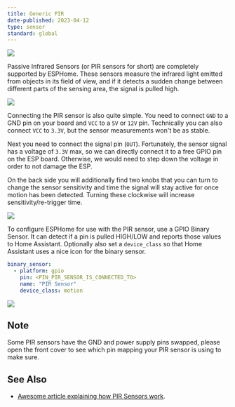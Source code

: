 ```yaml
---
title: Generic PIR
date-published: 2023-04-12
type: sensor
standard: global
---
```


![](/pir-header.jpg)

Passive Infrared Sensors (or PIR sensors for short) are completely
supported by ESPHome. These sensors measure the infrared light emitted
from objects in its field of view, and if it detects a sudden change
between different parts of the sensing area, the signal is pulled high.

![](/pir-inside.jpg)

Connecting the PIR sensor is also quite simple. You need to connect
`GND` to a GND pin on your board and `VCC` to a `5V` or `12V` pin.
Technically you can also connect `VCC` to `3.3V`, but the sensor
measurements won't be as stable.

Next you need to connect the signal pin (`OUT`). Fortunately, the sensor
signal has a voltage of `3.3V` max, so we can directly connect it to a
free GPIO pin on the ESP board. Otherwise, we would need to step down
the voltage in order to not damage the ESP.

On the back side you will additionally find two knobs that you can turn
to change the sensor sensitivity and time the signal will stay active
for once motion has been detected. Turning these clockwise will increase
sensitivity/re-trigger time.

![](/pir-pins.jpg)

To configure ESPHome for use with the PIR sensor, use a
GPIO Binary Sensor. It can detect if a pin is pulled HIGH/LOW and reports those
values to Home Assistant. Optionally also set a `device_class` so that
Home Assistant uses a nice icon for the binary sensor.

``` yaml
binary_sensor:
  - platform: gpio
    pin: <PIN_PIR_SENSOR_IS_CONNECTED_TO>
    name: "PIR Sensor"
    device_class: motion
```

![](/pir-ui.png)

## Note

Some PIR sensors have the GND and power supply pins swapped, please open
the front cover to see which pin mapping your PIR sensor is using to
make sure.

## See Also

- [Awesome article explaining how PIR Sensors work](https://learn.adafruit.com/pir-passive-infrared-proximity-motion-sensor/how-pirs-work).
